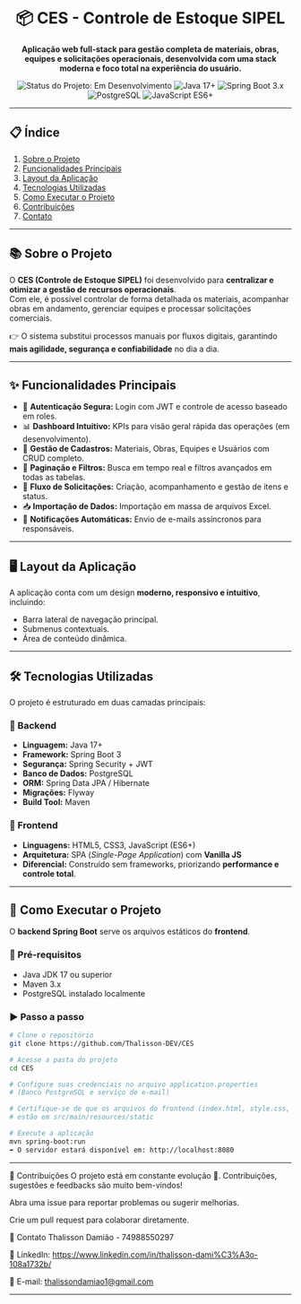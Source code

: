 <div align="center">
  <!-- <img src="https://placehold.co/200x200/111827/ffffff?text=CES" alt="CES Logo" width="200"/> -->
  <h1>📦 CES - Controle de Estoque SIPEL</h1>
  <p>
    <strong>Aplicação web full-stack para gestão completa de materiais, obras, equipes e solicitações operacionais, desenvolvida com uma stack moderna e foco total na experiência do usuário.</strong>
  </p>

  <p>
    <img src="https://img.shields.io/badge/Status-Em%20Desenvolvimento-yellow" alt="Status do Projeto: Em Desenvolvimento">
    <img src="https://img.shields.io/badge/Java-17%2B-blue?logo=openjdk&logoColor=white" alt="Java 17+">
    <img src="https://img.shields.io/badge/Spring%20Boot-3.x-green?logo=spring-boot" alt="Spring Boot 3.x">
    <img src="https://img.shields.io/badge/PostgreSQL-blue?logo=postgresql" alt="PostgreSQL">
    <img src="https://img.shields.io/badge/JavaScript-ES6%2B-yellow?logo=javascript" alt="JavaScript ES6+">
  </p>
</div>

---

## 📋 Índice
1. [Sobre o Projeto](#-sobre-o-projeto)  
2. [Funcionalidades Principais](#-funcionalidades-principais)  
3. [Layout da Aplicação](#️-layout-da-aplicação)  
4. [Tecnologias Utilizadas](#-tecnologias-utilizadas)  
5. [Como Executar o Projeto](#-como-executar-o-projeto)  
6. [Contribuições](#-contribuições)  
7. [Contato](#-contato)  

---

## 📚 Sobre o Projeto
O **CES (Controle de Estoque SIPEL)** foi desenvolvido para **centralizar e otimizar a gestão de recursos operacionais**.  
Com ele, é possível controlar de forma detalhada os materiais, acompanhar obras em andamento, gerenciar equipes e processar solicitações comerciais.  

👉 O sistema substitui processos manuais por fluxos digitais, garantindo **mais agilidade, segurança e confiabilidade** no dia a dia.

---

## ✨ Funcionalidades Principais
- 🔐 **Autenticação Segura:** Login com JWT e controle de acesso baseado em roles.  
- 📊 **Dashboard Intuitivo:** KPIs para visão geral rápida das operações (em desenvolvimento).  
- 📁 **Gestão de Cadastros:** Materiais, Obras, Equipes e Usuários com CRUD completo.  
- 🔎 **Paginação e Filtros:** Busca em tempo real e filtros avançados em todas as tabelas.  
- 📝 **Fluxo de Solicitações:** Criação, acompanhamento e gestão de itens e status.  
- 📥 **Importação de Dados:** Importação em massa de arquivos Excel.  
- 📧 **Notificações Automáticas:** Envio de e-mails assíncronos para responsáveis.  

---

## 🖥️ Layout da Aplicação
A aplicação conta com um design **moderno, responsivo e intuitivo**, incluindo:  
- Barra lateral de navegação principal.  
- Submenus contextuais.  
- Área de conteúdo dinâmica.  

---

## 🛠️ Tecnologias Utilizadas
O projeto é estruturado em duas camadas principais:

### 🔹 Backend
- **Linguagem:** Java 17+  
- **Framework:** Spring Boot 3  
- **Segurança:** Spring Security + JWT  
- **Banco de Dados:** PostgreSQL  
- **ORM:** Spring Data JPA / Hibernate  
- **Migrações:** Flyway  
- **Build Tool:** Maven  

### 🔹 Frontend
- **Linguagens:** HTML5, CSS3, JavaScript (ES6+)  
- **Arquitetura:** SPA (*Single-Page Application*) com **Vanilla JS**  
- **Diferencial:** Construído sem frameworks, priorizando **performance e controle total**.  

---

## 🚀 Como Executar o Projeto
O **backend Spring Boot** serve os arquivos estáticos do **frontend**.  

### 🔧 Pré-requisitos
- Java JDK 17 ou superior  
- Maven 3.x  
- PostgreSQL instalado localmente  

### ▶️ Passo a passo
```bash
# Clone o repositório
git clone https://github.com/Thalisson-DEV/CES

# Acesse a pasta do projeto
cd CES

# Configure suas credenciais no arquivo application.properties
# (Banco PostgreSQL e serviço de e-mail)

# Certifique-se de que os arquivos do frontend (index.html, style.css, etc.)
# estão em src/main/resources/static

# Execute a aplicação
mvn spring-boot:run
➡ O servidor estará disponível em: http://localhost:8080

```

---

🤝 Contribuições
O projeto está em constante evolução 🚧.
Contribuições, sugestões e feedbacks são muito bem-vindos!

Abra uma issue para reportar problemas ou sugerir melhorias.

Crie um pull request para colaborar diretamente.

👤 Contato
Thalisson Damião - 74988550297

💼 LinkedIn: https://www.linkedin.com/in/thalisson-dami%C3%A3o-108a1732b/

📧 E-mail: thalissondamiao1@gmail.com

---
